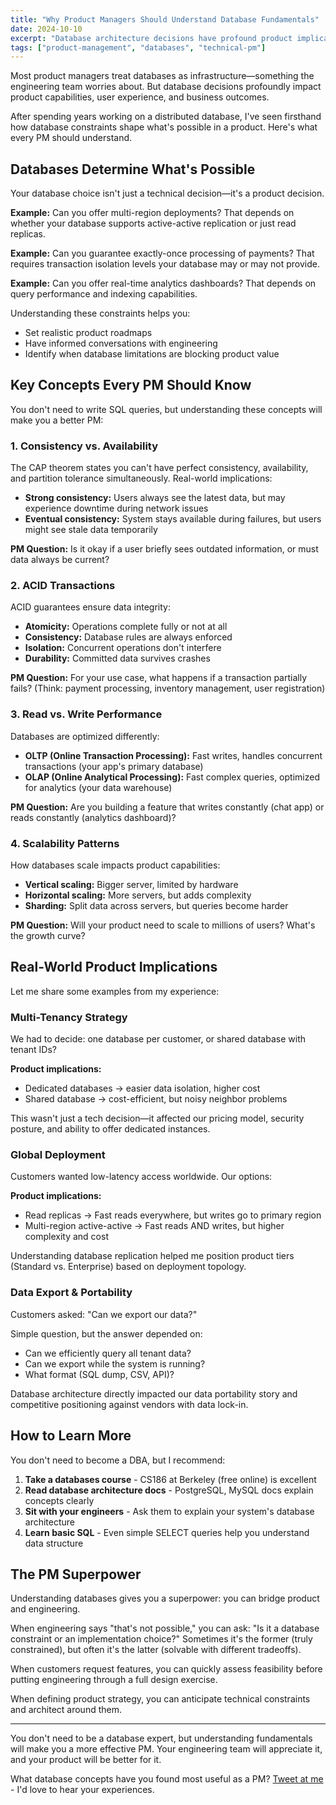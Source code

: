```yaml
---
title: "Why Product Managers Should Understand Database Fundamentals"
date: 2024-10-10
excerpt: "Database architecture decisions have profound product implications. Here's what every PM should know about databases, even if they're not technical."
tags: ["product-management", "databases", "technical-pm"]
---
```


Most product managers treat databases as infrastructure—something the engineering team worries about. But database decisions profoundly impact product capabilities, user experience, and business outcomes.

After spending years working on a distributed database, I've seen firsthand how database constraints shape what's possible in a product. Here's what every PM should understand.

## Databases Determine What's Possible

Your database choice isn't just a technical decision—it's a product decision.

**Example:** Can you offer multi-region deployments? That depends on whether your database supports active-active replication or just read replicas.

**Example:** Can you guarantee exactly-once processing of payments? That requires transaction isolation levels your database may or may not provide.

**Example:** Can you offer real-time analytics dashboards? That depends on query performance and indexing capabilities.

Understanding these constraints helps you:
- Set realistic product roadmaps
- Have informed conversations with engineering
- Identify when database limitations are blocking product value

## Key Concepts Every PM Should Know

You don't need to write SQL queries, but understanding these concepts will make you a better PM:

### 1. Consistency vs. Availability

The CAP theorem states you can't have perfect consistency, availability, and partition tolerance simultaneously. Real-world implications:

- **Strong consistency:** Users always see the latest data, but may experience downtime during network issues
- **Eventual consistency:** System stays available during failures, but users might see stale data temporarily

**PM Question:** Is it okay if a user briefly sees outdated information, or must data always be current?

### 2. ACID Transactions

ACID guarantees ensure data integrity:
- **Atomicity:** Operations complete fully or not at all
- **Consistency:** Database rules are always enforced
- **Isolation:** Concurrent operations don't interfere
- **Durability:** Committed data survives crashes

**PM Question:** For your use case, what happens if a transaction partially fails? (Think: payment processing, inventory management, user registration)

### 3. Read vs. Write Performance

Databases are optimized differently:
- **OLTP (Online Transaction Processing):** Fast writes, handles concurrent transactions (your app's primary database)
- **OLAP (Online Analytical Processing):** Fast complex queries, optimized for analytics (your data warehouse)

**PM Question:** Are you building a feature that writes constantly (chat app) or reads constantly (analytics dashboard)?

### 4. Scalability Patterns

How databases scale impacts product capabilities:
- **Vertical scaling:** Bigger server, limited by hardware
- **Horizontal scaling:** More servers, but adds complexity
- **Sharding:** Split data across servers, but queries become harder

**PM Question:** Will your product need to scale to millions of users? What's the growth curve?

## Real-World Product Implications

Let me share some examples from my experience:

### Multi-Tenancy Strategy

We had to decide: one database per customer, or shared database with tenant IDs?

**Product implications:**
- Dedicated databases → easier data isolation, higher cost
- Shared database → cost-efficient, but noisy neighbor problems

This wasn't just a tech decision—it affected our pricing model, security posture, and ability to offer dedicated instances.

### Global Deployment

Customers wanted low-latency access worldwide. Our options:

**Product implications:**
- Read replicas → Fast reads everywhere, but writes go to primary region
- Multi-region active-active → Fast reads AND writes, but higher complexity and cost

Understanding database replication helped me position product tiers (Standard vs. Enterprise) based on deployment topology.

### Data Export & Portability

Customers asked: "Can we export our data?"

Simple question, but the answer depended on:
- Can we efficiently query all tenant data?
- Can we export while the system is running?
- What format (SQL dump, CSV, API)?

Database architecture directly impacted our data portability story and competitive positioning against vendors with data lock-in.

## How to Learn More

You don't need to become a DBA, but I recommend:

1. **Take a databases course** - CS186 at Berkeley (free online) is excellent
2. **Read database architecture docs** - PostgreSQL, MySQL docs explain concepts clearly
3. **Sit with your engineers** - Ask them to explain your system's database architecture
4. **Learn basic SQL** - Even simple SELECT queries help you understand data structure

## The PM Superpower

Understanding databases gives you a superpower: you can bridge product and engineering.

When engineering says "that's not possible," you can ask: "Is it a database constraint or an implementation choice?" Sometimes it's the former (truly constrained), but often it's the latter (solvable with different tradeoffs).

When customers request features, you can quickly assess feasibility before putting engineering through a full design exercise.

When defining product strategy, you can anticipate technical constraints and architect around them.

---

You don't need to be a database expert, but understanding fundamentals will make you a more effective PM. Your engineering team will appreciate it, and your product will be better for it.

What database concepts have you found most useful as a PM? [Tweet at me](https://twitter.com/iamandywoods) - I'd love to hear your experiences.
